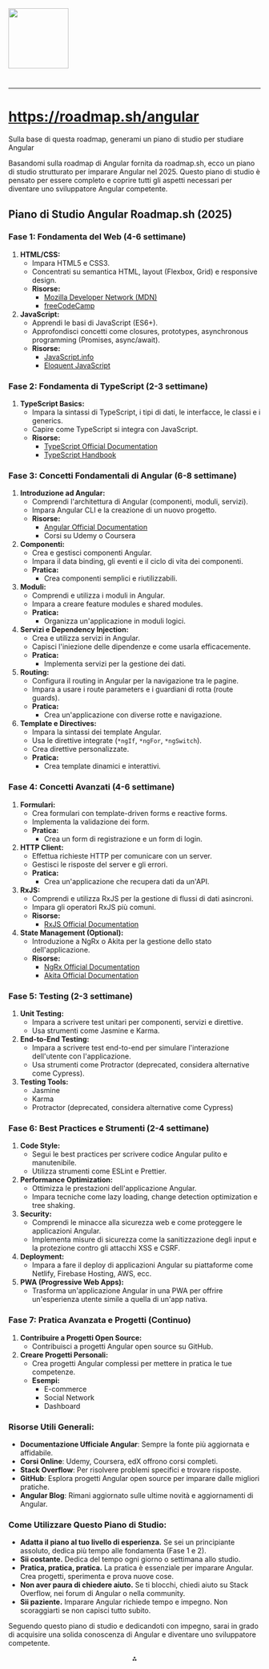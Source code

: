 <img src="https://r2cdn.perplexity.ai/pplx-full-logo-primary-dark%402x.png" class="logo" width="120"/>

# 

---

# https://roadmap.sh/angular

Sulla base di questa roadmap, generami un piano di studio per studiare Angular

Basandomi sulla roadmap di Angular fornita da roadmap.sh, ecco un piano di studio strutturato per imparare Angular nel 2025. Questo piano di studio è pensato per essere completo e coprire tutti gli aspetti necessari per diventare uno sviluppatore Angular competente.

## Piano di Studio Angular Roadmap.sh (2025)

### Fase 1: Fondamenta del Web (4-6 settimane)

1. **HTML/CSS:**
    * Impara HTML5 e CSS3.
    * Concentrati su semantica HTML, layout (Flexbox, Grid) e responsive design.
    * **Risorse:**
        * [Mozilla Developer Network (MDN)](https://developer.mozilla.org/en-US/)
        * [freeCodeCamp](https://www.freecodecamp.org/)
2. **JavaScript:**
    * Apprendi le basi di JavaScript (ES6+).
    * Approfondisci concetti come closures, prototypes, asynchronous programming (Promises, async/await).
    * **Risorse:**
        * [JavaScript.info](https://javascript.info/)
        * [Eloquent JavaScript](https://eloquentjavascript.net/)

### Fase 2: Fondamenta di TypeScript (2-3 settimane)

1. **TypeScript Basics:**
    * Impara la sintassi di TypeScript, i tipi di dati, le interfacce, le classi e i generics.
    * Capire come TypeScript si integra con JavaScript.
    * **Risorse:**
        * [TypeScript Official Documentation](https://www.typescriptlang.org/)
        * [TypeScript Handbook](https://www.typescriptlang.org/docs/handbook/intro.html)

### Fase 3: Concetti Fondamentali di Angular (6-8 settimane)

1. **Introduzione ad Angular:**
    * Comprendi l'architettura di Angular (componenti, moduli, servizi).
    * Impara Angular CLI e la creazione di un nuovo progetto.
    * **Risorse:**
        * [Angular Official Documentation](https://angular.io/docs)
        * Corsi su Udemy o Coursera
2. **Componenti:**
    * Crea e gestisci componenti Angular.
    * Impara il data binding, gli eventi e il ciclo di vita dei componenti.
    * **Pratica:**
        * Crea componenti semplici e riutilizzabili.
3. **Moduli:**
    * Comprendi e utilizza i moduli in Angular.
    * Impara a creare feature modules e shared modules.
    * **Pratica:**
        * Organizza un'applicazione in moduli logici.
4. **Servizi e Dependency Injection:**
    * Crea e utilizza servizi in Angular.
    * Capisci l'iniezione delle dipendenze e come usarla efficacemente.
    * **Pratica:**
        * Implementa servizi per la gestione dei dati.
5. **Routing:**
    * Configura il routing in Angular per la navigazione tra le pagine.
    * Impara a usare i route parameters e i guardiani di rotta (route guards).
    * **Pratica:**
        * Crea un'applicazione con diverse rotte e navigazione.
6. **Template e Directives:**
    * Impara la sintassi dei template Angular.
    * Usa le direttive integrate (`*ngIf`, `*ngFor`, `*ngSwitch`).
    * Crea direttive personalizzate.
    * **Pratica:**
        * Crea template dinamici e interattivi.

### Fase 4: Concetti Avanzati (4-6 settimane)

1. **Formulari:**
    * Crea formulari con template-driven forms e reactive forms.
    * Implementa la validazione dei form.
    * **Pratica:**
        * Crea un form di registrazione e un form di login.
2. **HTTP Client:**
    * Effettua richieste HTTP per comunicare con un server.
    * Gestisci le risposte del server e gli errori.
    * **Pratica:**
        * Crea un'applicazione che recupera dati da un'API.
3. **RxJS:**
    * Comprendi e utilizza RxJS per la gestione di flussi di dati asincroni.
    * Impara gli operatori RxJS più comuni.
    * **Risorse:**
        * [RxJS Official Documentation](https://rxjs.dev/)
4. **State Management (Optional):**
    * Introduzione a NgRx o Akita per la gestione dello stato dell'applicazione.
    * **Risorse:**
        * [NgRx Official Documentation](https://ngrx.io/)
        * [Akita Official Documentation](https://netbasal.com/akita/)

### Fase 5: Testing (2-3 settimane)

1. **Unit Testing:**
    * Impara a scrivere test unitari per componenti, servizi e direttive.
    * Usa strumenti come Jasmine e Karma.
2. **End-to-End Testing:**
    * Impara a scrivere test end-to-end per simulare l'interazione dell'utente con l'applicazione.
    * Usa strumenti come Protractor (deprecated, considera alternative come Cypress).
3. **Testing Tools:**
    * Jasmine
    * Karma
    * Protractor (deprecated, considera alternative come Cypress)

### Fase 6: Best Practices e Strumenti (2-4 settimane)

1. **Code Style:**
    * Segui le best practices per scrivere codice Angular pulito e manutenibile.
    * Utilizza strumenti come ESLint e Prettier.
2. **Performance Optimization:**
    * Ottimizza le prestazioni dell'applicazione Angular.
    * Impara tecniche come lazy loading, change detection optimization e tree shaking.
3. **Security:**
    * Comprendi le minacce alla sicurezza web e come proteggere le applicazioni Angular.
    * Implementa misure di sicurezza come la sanitizzazione degli input e la protezione contro gli attacchi XSS e CSRF.
4. **Deployment:**
    * Impara a fare il deploy di applicazioni Angular su piattaforme come Netlify, Firebase Hosting, AWS, ecc.
5. **PWA (Progressive Web Apps):**
    * Trasforma un'applicazione Angular in una PWA per offrire un'esperienza utente simile a quella di un'app nativa.

### Fase 7: Pratica Avanzata e Progetti (Continuo)

1. **Contribuire a Progetti Open Source:**
    * Contribuisci a progetti Angular open source su GitHub.
2. **Creare Progetti Personali:**
    * Crea progetti Angular complessi per mettere in pratica le tue competenze.
    * **Esempi:**
        * E-commerce
        * Social Network
        * Dashboard

### Risorse Utili Generali:

* **Documentazione Ufficiale Angular**: Sempre la fonte più aggiornata e affidabile.
* **Corsi Online**: Udemy, Coursera, edX offrono corsi completi.
* **Stack Overflow**: Per risolvere problemi specifici e trovare risposte.
* **GitHub**: Esplora progetti Angular open source per imparare dalle migliori pratiche.
* **Angular Blog**: Rimani aggiornato sulle ultime novità e aggiornamenti di Angular.


### Come Utilizzare Questo Piano di Studio:

* **Adatta il piano al tuo livello di esperienza.** Se sei un principiante assoluto, dedica più tempo alle fondamenta (Fase 1 e 2).
* **Sii costante.** Dedica del tempo ogni giorno o settimana allo studio.
* **Pratica, pratica, pratica.** La pratica è essenziale per imparare Angular. Crea progetti, sperimenta e prova nuove cose.
* **Non aver paura di chiedere aiuto.** Se ti blocchi, chiedi aiuto su Stack Overflow, nei forum di Angular o nella community.
* **Sii paziente.** Imparare Angular richiede tempo e impegno. Non scoraggiarti se non capisci tutto subito.

Seguendo questo piano di studio e dedicandoti con impegno, sarai in grado di acquisire una solida conoscenza di Angular e diventare uno sviluppatore competente.

<div style="text-align: center">⁂</div>

[^1]: https://roadmap.sh/angular


